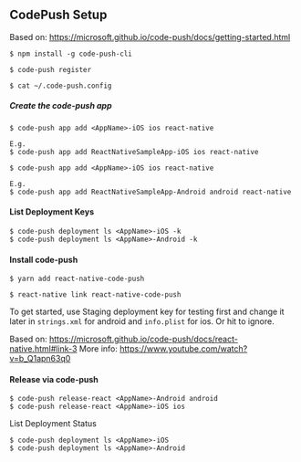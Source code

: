 ## CodePush Setup

Based on: https://microsoft.github.io/code-push/docs/getting-started.html

```
$ npm install -g code-push-cli
```

```
$ code-push register
```

```
$ cat ~/.code-push.config
```

##### Create the code-push app
```
$ code-push app add <AppName>-iOS ios react-native

E.g.
$ code-push app add ReactNativeSampleApp-iOS ios react-native
```

```
$ code-push app add <AppName>-iOS ios react-native

E.g.
$ code-push app add ReactNativeSampleApp-Android android react-native
```

#### List Deployment Keys
```
$ code-push deployment ls <AppName>-iOS -k
$ code-push deployment ls <AppName>-Android -k
```

#### Install code-push
```
$ yarn add react-native-code-push
```

```
$ react-native link react-native-code-push
```
To get started, use Staging deployment key for testing first and change it later in `strings.xml` for android and `info.plist` for ios.
Or hit <ENTER> to ignore.

Based on: https://microsoft.github.io/code-push/docs/react-native.html#link-3
More info: https://www.youtube.com/watch?v=b_Q1apn63q0

#### Release via code-push
```
$ code-push release-react <AppName>-Android android
$ code-push release-react <AppName>-iOS ios
```

List Deployment Status
```
$ code-push deployment ls <AppName>-iOS
$ code-push deployment ls <AppName>-Android
```

